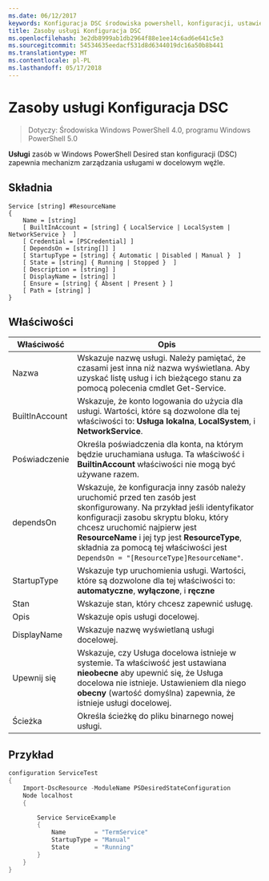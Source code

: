 ```yaml
---
ms.date: 06/12/2017
keywords: Konfiguracja DSC środowiska powershell, konfiguracji, ustawienia
title: Zasoby usługi Konfiguracja DSC
ms.openlocfilehash: 3e2db8999ab1db2964f88e1ee14c6ad6e641c5e3
ms.sourcegitcommit: 54534635eedacf531d8d6344019dc16a50b8b441
ms.translationtype: MT
ms.contentlocale: pl-PL
ms.lasthandoff: 05/17/2018
---
```

# <a name="dsc-service-resource"></a>Zasoby usługi Konfiguracja DSC

> Dotyczy: Środowiska Windows PowerShell 4.0, programu Windows PowerShell 5.0


**Usługi** zasób w Windows PowerShell Desired stan konfiguracji (DSC) zapewnia mechanizm zarządzania usługami w docelowym węźle.

## <a name="syntax"></a>Składnia

```
Service [string] #ResourceName
{
    Name = [string]
    [ BuiltInAccount = [string] { LocalService | LocalSystem | NetworkService }  ]
    [ Credential = [PSCredential] ]
    [ DependsOn = [string[]] ]
    [ StartupType = [string] { Automatic | Disabled | Manual }  ]
    [ State = [string] { Running | Stopped }  ]
    [ Description = [string] ]
    [ DisplayName = [string] ]
    [ Ensure = [string] { Absent | Present } ]
    [ Path = [string] ]
}
```

## <a name="properties"></a>Właściwości

|  Właściwość  |  Opis   |
|---|---|
| Nazwa| Wskazuje nazwę usługi. Należy pamiętać, że czasami jest inna niż nazwa wyświetlana. Aby uzyskać listę usług i ich bieżącego stanu za pomocą polecenia cmdlet Get-Service.|
| BuiltInAccount| Wskazuje, że konto logowania do użycia dla usługi. Wartości, które są dozwolone dla tej właściwości to: **Usługa lokalna**, **LocalSystem**, i **NetworkService**.|
| Poświadczenie| Określa poświadczenia dla konta, na którym będzie uruchamiana usługa. Ta właściwość i __BuiltinAccount__ właściwości nie mogą być używane razem.|
| dependsOn| Wskazuje, że konfiguracja inny zasób należy uruchomić przed ten zasób jest skonfigurowany. Na przykład jeśli identyfikator konfiguracji zasobu skryptu bloku, który chcesz uruchomić najpierw jest __ResourceName__ i jej typ jest __ResourceType__, składnia za pomocą tej właściwości jest `DependsOn = "[ResourceType]ResourceName"`.|
| StartupType| Wskazuje typ uruchomienia usługi. Wartości, które są dozwolone dla tej właściwości to: **automatyczne**, **wyłączone**, i **ręczne**|
| Stan| Wskazuje stan, który chcesz zapewnić usługę.|
| Opis | Wskazuje opis usługi docelowej.|
| DisplayName | Wskazuje nazwę wyświetlaną usługi docelowej.|
| Upewnij się | Wskazuje, czy Usługa docelowa istnieje w systemie. Ta właściwość jest ustawiana **nieobecne** aby upewnić się, że Usługa docelowa nie istnieje. Ustawieniem dla niego **obecny** (wartość domyślna) zapewnia, że istnieje usługi docelowej.|
| Ścieżka | Określa ścieżkę do pliku binarnego nowej usługi.|

## <a name="example"></a>Przykład

```powershell
configuration ServiceTest
{
    Import-DscResource -ModuleName PSDesiredStateConfiguration
    Node localhost
    {

        Service ServiceExample
        {
            Name        = "TermService"
            StartupType = "Manual"
            State       = "Running"
        }
    }
}
```